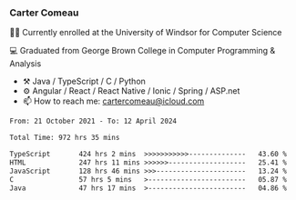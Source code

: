 ### Carter Comeau

🙋‍♂️ Currently enrolled at the University of Windsor for Computer Science

💻 Graduated from George Brown College in Computer Programming & Analysis

- ⚒️ Java / TypeScript / C / Python
- ⚙️ Angular / React / React Native / Ionic / Spring / ASP.net
- 📫 How to reach me: cartercomeau@icloud.com

<!--START_SECTION:waka-->

```txt
From: 21 October 2021 - To: 12 April 2024

Total Time: 972 hrs 35 mins

TypeScript       424 hrs 2 mins  >>>>>>>>>>>--------------   43.60 %
HTML             247 hrs 11 mins >>>>>>-------------------   25.41 %
JavaScript       128 hrs 46 mins >>>----------------------   13.24 %
C                57 hrs 5 mins   >------------------------   05.87 %
Java             47 hrs 17 mins  >------------------------   04.86 %
```

<!--END_SECTION:waka-->
